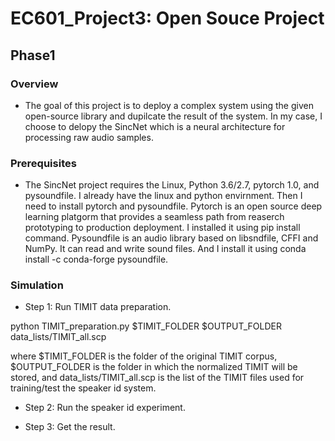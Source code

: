 # EC601_Project3: Open Souce Project
## Phase1 
### Overview
* The goal of this project is to deploy a complex system using the given open-source library and dupilcate the result of the system. In my case, I choose to delopy the SincNet which is a neural architecture for processing raw audio samples.
### Prerequisites
* The SincNet project requires the Linux, Python 3.6/2.7, pytorch 1.0, and pysoundfile. I already have the linux and python envirnment. Then I need to install pytorch and pysoundfile. Pytorch is an open source deep learning platgorm that provides a seamless path from reaserch prototyping to production deployment. I installed it using pip install command. Pysoundfile is an audio library based on libsndfile, CFFI and NumPy. It can read and write sound files. And I install it using conda install -c conda-forge pysoundfile.

### Simulation
* Step 1: Run TIMIT data preparation.

python TIMIT_preparation.py $TIMIT_FOLDER $OUTPUT_FOLDER data_lists/TIMIT_all.scp

where $TIMIT_FOLDER is the folder of the original TIMIT corpus, $OUTPUT_FOLDER is the folder in which the normalized TIMIT will be stored, and data_lists/TIMIT_all.scp is the list of the TIMIT files used for training/test the speaker id system.

* Step 2: Run the speaker id experiment.


* Step 3: Get the result.
